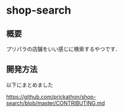 # shop-search

## 概要

プリパラの店舗をいい感じに検索するやつです．

## 開発方法

以下にまとめました

https://github.com/prickathon/shop-search/blob/master/CONTRIBUTING.md